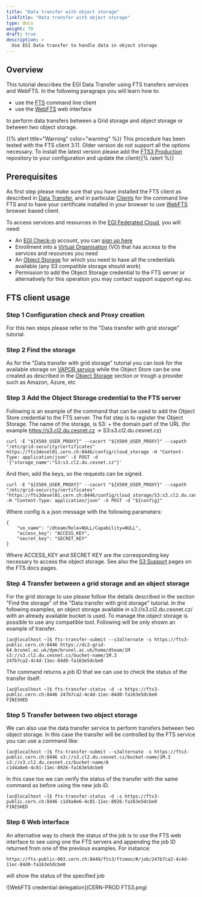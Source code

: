 ```yaml
---
title: "Data transfer with object storage"
linkTitle: "Data transfer with object storage"
type: docs
weight: 70
draft: true
description: >
  Use EGI Data transfer to handle data in object storage
---
```


## Overview

This tutorial describes the EGI Data Transfer using FTS transfers services and
WebFTS. In the following paragraps you will learn how to:
- use the [FTS](##Using-the-WebFTS-Data-Transfer-interface) command line client
- use the [WebFTS](##FTS-client-usage) web interface

to perform data transfers between a Grid storage and object storage or between two object storage.

{{% alert title="Warning" color="warning" %}} This procedure has been tested with the FTS client 3.11. Older version do not support all the options necessary. To install the latest version please add the [FTS3 Production](https://fts-repo.web.cern.ch/fts-repo/fts3-prod-el7.repo) repository to your configuration and update the client{{% /alert %}}

## Prerequisites

As first step please make sure that you have installed the FTS client as
described in [Data Transfer](../../data-transfer/), and in particular
[Clients](../../data-transfer/clients/) for the command line FTS and to have
your certificate installed in your browser to use
[WebFTS](../../data-transfer/webfts/) browser based client.

To access services and resources in the
[EGI Federated Cloud](../../getting-started), you will need:

- An [EGI Check-in](../../check-in) account, you can
  [sign up here](../../check-in/signup)
- Enrollment into a [Virtual Organisation](../../check-in/vos) (VO) that has
  access to the services and resources you need
- An [Object Storage](../../online-storage/object-storage/) for which you need to have all the credentials available (any S3 compatible storage should work)
- Permission to add the Object Storage credential to the FTS server or alternatively for this operation you may contact support support <at> egi.eu.

## FTS client usage
### Step 1 Configuration check and Proxy creation

For this two steps please refer to the "Data transfer with grid storage" tutorial.

### Step 2 Find the storage

As for the "Data transfer with grid storage" tutorial you can look for the available storage on [VAPOR service](https://operations-portal.egi.eu/vapor/resources/GL2ResVO) while the Object Store can be one created as described in the [Object Storage](../../online-storage/object-storage/) section or trough a provider such as Amazon, Azure, etc

### Step 3 Add the Object Storage credential to the FTS server

Following is an example of the command that can be used to add the Object Store credential to the FTS server. The fist step is to register the Object Storage. The name of the storage, is S3: + the domain part of the URL (for example https://s3.cl2.du.cesnet.cz -> S3:s3.cl2.du.cesnet.cz)

```shell
curl -E "${X509_USER_PROXY}" --cacert "${X509_USER_PROXY}" --capath "/etc/grid-security/certificates" https://fts3devel01.cern.ch:8446/config/cloud_storage -H "Content-Type: application/json" -X POST -d '{"storage_name":"S3:s3.cl2.du.cesnet.cz"}'
```

And then, add the keys, so the requests can be signed.

```shell
curl -E "${X509_USER_PROXY}" --cacert "${X509_USER_PROXY}" --capath "/etc/grid-security/certificates"  "https://fts3devel01.cern.ch:8446/config/cloud_storage/S3:s3.cl2.du.cesnet.cz" -H "Content-Type: application/json" -X POST -d "${config}"
```

Where config is a json message with the following parameters:

```shell
{
    "vo_name": "/dteam/Role=NULL/Capability=NULL",
    "access_key": "ACCESS_KEY",
    "secret_key": "SECRET_KEY"
}
```

Where ACCESS_KEY and SECRET KEY are the corresponding key necessary to access the object storage.
See also the [S3 Support](https://fts3-docs.web.cern.ch/fts3-docs/docs/s3_support.html#doing-a-transfer) pages on the FTS docs pages.


### Step 4 Transfer between a grid storage and an object storage

For the grid storage to use please follow the details described in the section "Find the storage" of the "Data transfer with grid storage" tutorial.
In the following examples, an object storage available in s3://s3.cl2.du.cesnet.cz/ with an already available bucket is used. To manage the object storage is possible to use any compatible tool. Following will be only shown an example of transfer.

```shell
[ac@localhost ~]$ fts-transfer-submit --s3alternate -s https://fts3-public.cern.ch:8446 https://dc2-grid-64.brunel.ac.uk/dpm/brunel.ac.uk/home/dteam/1M s3://s3.cl2.du.cesnet.cz/bucket-name/1M.3
247b7ca2-4c4d-11ec-84d0-fa163e5dcbe0
```

The command returns a job ID that we can use to check the status of the transfer itself:

```shell
[ac@localhost ~]$ fts-transfer-status -d -s https://fts3-public.cern.ch:8446 247b7ca2-4c4d-11ec-84d0-fa163e5dcbe0
FINISHED 
```

### Step 5 Transfer between two object storage

We can also use the data transfer service to perform transfers between two object storage. In this case the transfer will be controlled by the FTS service you can use a command like:

```shell
[ac@localhost ~]$ fts-transfer-submit --s3alternate -s https://fts3-public.cern.ch:8446 s3://s3.cl2.du.cesnet.cz/bucket-name/1M.3 s3://s3.cl2.du.cesnet.cz/bucket-name/A
c1d4a8e6-4c81-11ec-8926-fa163e5dcbe0
```

In this case too we can verify the status of the transfer with the same command as before using the new job iD.

```shell
[ac@localhost ~]$ fts-transfer-status -d -s https://fts3-public.cern.ch:8446 c1d4a8e6-4c81-11ec-8926-fa163e5dcbe0
FINISHED

```

### Step 6 Web interface

An alternative way to check the status of the job is to use the FTS web interface to see using one the FTS servers and appending the job ID returned from one of the previous examples. For instance:

```
https://fts-public-003.cern.ch:8449/fts3/ftsmon/#/job/247b7ca2-4c4d-11ec-84d0-fa163e5dcbe0
```

will show the status of the specified job

![WebFTS credential delegation](CERN-PROD FTS3.png)